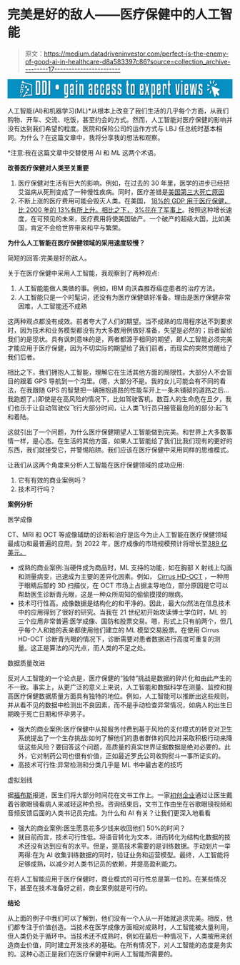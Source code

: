 # 完美是好的敌人——医疗保健中的人工智能

> 原文：<https://medium.datadriveninvestor.com/perfect-is-the-enemy-of-good-ai-in-healthcare-d8a583397c86?source=collection_archive---------17----------------------->

[![](img/8dd5024388875eb0cd6b20a612fec298.png)](http://www.track.datadriveninvestor.com/1B9E)

人工智能(AI)和机器学习(ML)*从根本上改变了我们生活的几乎每个方面，从我们购物、开车、交流、吃饭，甚至约会的方式。然而，人工智能对医疗保健的影响并没有达到我们希望的程度。医院和保险公司的运作方式与 LBJ 任总统时基本相同。为什么？在这篇文章中，我将分享我的想法和观察。

*注意:我在这篇文章中交替使用 AI 和 ML 这两个术语。

**改善医疗保健对人类至关重要**

1.  医疗保健对生活有巨大的影响。例如，在过去的 30 年里，医学的进步已经把艾滋病从死刑变成了一种慢性疾病。同时，医疗差错是[美国第三大死亡原因](https://www.hopkinsmedicine.org/news/media/releases/study_suggests_medical_errors_now_third_leading_cause_of_death_in_the_us)
2.  不断上涨的医疗费用可能会毁灭人类。在美国， [18%的 GDP 用于医疗保健，比 2000 年的 13%有所上升。相比之下，](https://www.statista.com/statistics/184968/us-health-expenditure-as-percent-of-gdp-since-1960/) [3%花在了军事上](https://data.worldbank.org/indicator/MS.MIL.XPND.GD.ZS)。按照这种增长速度，在可预见的未来，医疗费用将使美国破产。一个破产的超级大国，比如美国，肯定不会给世界带来和平与繁荣。

**为什么人工智能在医疗保健领域的采用速度较慢？**

简短的回答:完美是好的敌人。

关于在医疗保健中采用人工智能，我观察到了两种观点:

1.  人工智能能做人类做的事。例如，IBM 向沃森推荐癌症患者的治疗方法。
2.  人工智能只是一个时髦词，还没有为医疗保健做好准备。理由是医疗保健非常困难，人工智能还不成熟

这两种观点都没有成效。前者夸大了人们的期望。当不成熟的应用程序达不到要求时，因为技术和业务模型都没有为大多数用例做好准备，失望是必然的；后者留给我们的是现状。具有讽刺意味的是，两者都源于相同的期望，即人工智能必须完美才能应用于医疗保健，因为不切实际的期望给了我们前者，而现实的突然觉醒给了我们后者。

相比之下，我们拥抱人工智能，理解它在生活其他方面的局限性。大部分人不会盲目的跟着 GPS 导航到一个沟里。(嗯，大部分不是。我的女儿可能会有不同的看法，在我跟随 GPS 的智慧把一辆拥抱道路的性能车开上一条未铺砌的道路之后…我跑题了。)即使是在高风险的情况下，比如驾驶客机，数百人的生命危在旦夕，我们也乐于让自动驾驶仪飞行大部分时间，让人类飞行员只接管最危险的部分:起飞和着陆。

这就引出了一个问题，为什么医疗保健期望人工智能做到完美。和世界上大多数事情一样，是心态。在生活的其他方面，如果人工智能给了我们比我们现有的更好的东西，我们就接受它，并警惕陷阱。我们应该在医疗保健中采用同样的思维模式。

让我们从这两个角度来分析人工智能在医疗保健领域的成功应用:

1.  它有有效的商业案例吗？
2.  技术可行吗？

**案例分析**

医学成像

CT、MRI 和 OCT 等成像辅助的诊断和治疗是迄今为止人工智能在医疗保健领域最成功和最普遍的应用。到 2022 年，医疗成像的市场规模预计将增长至[389 亿美元。](https://www.psmarketresearch.com/market-analysis/medical-imaging-market)

*   成熟的商业案例:当硬件成为商品时，ML 支持的功能，如在胸部 X 射线上勾画和测量病变，迅速成为主要的差异化因素。例如， [Cirrus HD-OCT](https://www.zeiss.com/meditec/int/products/ophthalmology-optometry/glaucoma/diagnostics/oct/oct-optical-coherence-tomography/cirrus-hd-oct.html) ，一种用于眼睛后部的 3D 扫描仪，在 OCT 市场上占据主导地位，部分原因是它可以帮助医生诊断青光眼，这是一种众所周知的偷偷摸摸的眼病。
*   技术可行性高。成像数据是结构化的和干净的。因此，最大似然法在信息技术中的应用得到了很好的研究。当我在 21 世纪初开始攻读博士学位时，ML 的三个应用非常普遍:医学成像、国防和股票交易。嗯，形式上只有前两个，但几乎每个人和她的表亲都使用他们建立的 ML 模型交易股票。在使用 Cirrus HD-OCT 诊断青光眼的情况下，诊断需要对患者数据进行高度可重复的测量。这正是算法的闪光点，而人类的不足之处。

数据质量改进

反对人工智能的一个论点是，医疗保健的“独特”挑战是数据的碎片化和由此产生的不一致。事实上，从更广泛的意义上来说，人工智能和数据科学在测量、监控和提高医疗保健数据质量方面具有独特的地位。例如，人工智能可以推断出这些规则，并从看不见的数据中检测出不良因素，而不是手动检查异常情况，如病人的出生日期晚于死亡日期和怀孕男子。

*   强大的商业案例:医疗保健中从按服务付费到基于风险的支付模式的转变对卫生系统提出了一个生存挑战:如何了解他们的患者群体的风险并采取积极行动来降低这些风险？要回答这个问题，高质量的真实世界证据数据是绝对必要的。此外，它对制药公司也很有价值，正如最近罗氏公司收购熨斗一事所证实的。
*   高技术可行性:异常检测和分类几乎是 ML 书中最古老的技巧

虚拟划线

据[福布斯](https://www.forbes.com/sites/brucelee/2016/09/07/doctors-wasting-over-two-thirds-of-their-time-doing-paperwork/#c4881575d7b4)报道，医生们将大部分时间花在文书工作上。一家[初创企业](https://www.augmedix.com/)通过让医生戴着谷歌眼镜看病人来减轻这种负担。咨询结束后，文书工作由坐在谷歌眼镜视频和音频反馈后面的人类书记员完成。为什么和 AI 有关？让我们更深入地看看

*   强大的商业案例:医生愿意花多少钱来收回他们 50%的时间？
*   就目前而言，技术可行性低。将语音转化为文本，进而转化为结构化数据的技术还没有达到应有的水平。但是，提高技术需要的是训练数据。手动划片一举两得:在为 AI 收集训练数据的同时，验证业务和运营模型。最终，人工智能将足够成熟，以减少对人类书记员的依赖，并提高盈利能力。

在将人工智能应用于医疗保健时，商业模式的可行性总是第一位的。在某些情况下，甚至在技术准备好之前，商业案例就是可行的。

**结论**

从上面的例子中我们可以了解到，他们没有一个人从一开始就追求完美。相反，他们都专注于价值创造。当技术在医学成像方面相对成熟时，人工智能被大量利用，但人类仍处于循环中。当技术还不成熟时，例如在最后一种情况下，人类被用来创造商业价值，同时建立开发技术的基础。在所有情况下，对人工智能的态度是务实的。这种心态正是我们在医疗保健中利用人工智能所需要的。